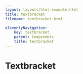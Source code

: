 ```yaml
---
layout: layouts/html-example.html
title: textbracket 
filename: textbracket.html

eleventyNavigation:
    key: textbracket
    parent: Components
    title: textbracket
---
```

# Textbracket